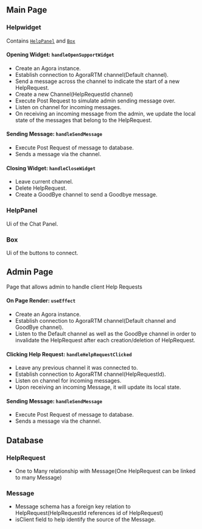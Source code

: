 ## Main Page

### Helpwidget

Contains [`HelpPanel`]() and [`Box`]()

#### Opening Widget: `handleOpenSupportWidget`

- Create an Agora instance.
- Establish connection to AgoraRTM channel(Default channel).
- Send a message across the channel to indicate the start of a new HelpRequest.
- Create a new Channel(HelpRequestId channel)
- Execute Post Request to simulate admin sending message over.
- Listen on channel for incoming messages.
- On receiving an incoming message from the admin, we update the local state of the messages that belong to the HelpRequest.

#### Sending Message: `handleSendMessage`

- Execute Post Request of message to database.
- Sends a message via the channel.

#### Closing Widget: `handleCloseWidget`

- Leave current channel.
- Delete HelpRequest.
- Create a GoodBye channel to send a Goodbye message.

### HelpPanel

Ui of the Chat Panel.

### Box

Ui of the buttons to connect.

## Admin Page

Page that allows admin to handle client Help Requests

#### On Page Render: `useEffect`

- Create an Agora instance.
- Establish connection to AgoraRTM channel(Default channel and GoodBye channel).
- Listen to the Default channel as well as the GoodBye channel in order to invalidate the HelpRequest after each creation/deletion of HelpRequest.

#### Clicking Help Request: `handleHelpRequestClicked`

- Leave any previous channel it was connected to.
- Establish connection to AgoraRTM channel(HelpRequestId).
- Listen on channel for incoming messages.
- Upon receiving an incoming Message, it will update its local state.

#### Sending Message: `handleSendMessage`

- Execute Post Request of message to database.
- Sends a message via the channel.

## **Database**

### **HelpRequest**

- One to Many relationship with Message(One HelpRequest can be linked to many Message)

### **Message**

- Message schema has a foreign key relation to HelpRequest(HelpRequestId references id of HelpRequest)
- isClient field to help identify the source of the Message.
